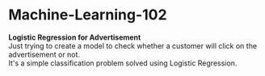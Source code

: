 # Machine-Learning-102
**Logistic Regression for Advertisement**                                                                                                       
Just trying to create a model to check whether a customer will click on the advertisement or not.                                               
It's a simple classification problem solved using Logistic Regression.
